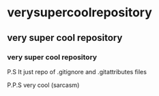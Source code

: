 # verysupercoolrepository
 
## very super cool repository

### very super cool repository

P.S It just repo of .gitignore and .gitattributes files

P.P.S very cool (sarcasm)
